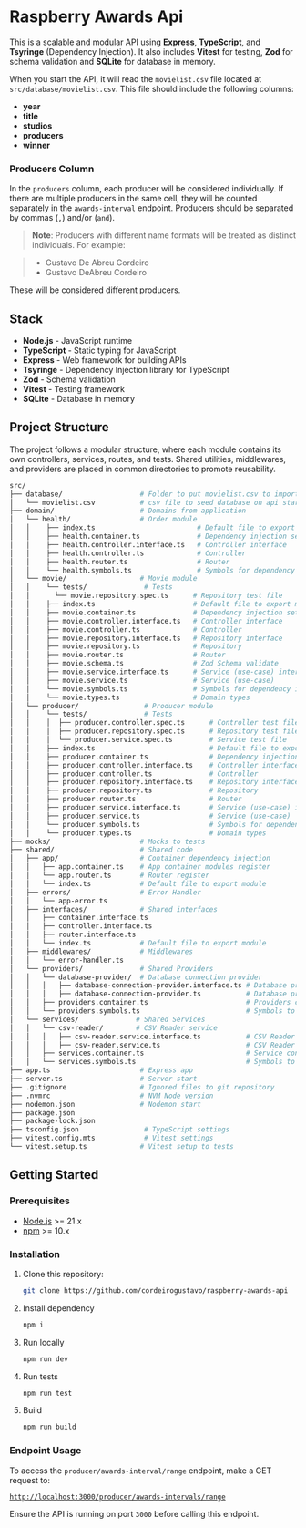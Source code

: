 # Raspberry Awards Api

This is a scalable and modular API using **Express**, **TypeScript**, and **Tsyringe** (Dependency Injection). It also includes **Vitest** for testing, **Zod** for schema validation and **SQLite** for database in memory.

When you start the API, it will read the `movielist.csv` file located at `src/database/movielist.csv`. This file should include the following columns:

- **year**
- **title**
- **studios**
- **producers**
- **winner**

### Producers Column

In the `producers` column, each producer will be considered individually. If there are multiple producers in the same cell, they will be counted separately in the `awards-interval` endpoint. Producers should be separated by commas (`,`) and/or (`and`).

> **Note**: Producers with different name formats will be treated as distinct individuals. For example:

> - Gustavo De Abreu Cordeiro
> - Gustavo DeAbreu Cordeiro

These will be considered different producers.

## Stack

- **Node.js** - JavaScript runtime
- **TypeScript** - Static typing for JavaScript
- **Express** - Web framework for building APIs
- **Tsyringe** - Dependency Injection library for TypeScript
- **Zod** - Schema validation
- **Vitest** - Testing framework
- **SQLite** - Database in memory

## Project Structure

The project follows a modular structure, where each module contains its own controllers, services, routes, and tests. Shared utilities, middlewares, and providers are placed in common directories to promote reusability.

```bash
src/
├── database/                   # Folder to put movielist.csv to import data
│   └── movielist.csv           # csv file to seed database on api start
├── domain/                     # Domains from application
│   └── health/                 # Order module
│   │    ├── index.ts                         # Default file to export module
│   │    ├── health.container.ts              # Dependency injection settings from module
│   │    ├── health.controller.interface.ts   # Controller interface
│   │    ├── health.controller.ts             # Controller
│   │    ├── health.router.ts                 # Router
│   │    └── health.symbols.ts                # Symbols for dependency injection
│   └── movie/                  # Movie module
│   │    └── tests/              # Tests
│   │      └── movie.repository.spec.ts      # Repository test file
│   │    ├── index.ts                        # Default file to export module
│   │    ├── movie.container.ts              # Dependency injection settings from module
│   │    ├── movie.controller.interface.ts   # Controller interface
│   │    ├── movie.controller.ts             # Controller
│   │    ├── movie.repository.interface.ts   # Repository interface
│   │    ├── movie.repository.ts             # Repository
│   │    ├── movie.router.ts                 # Router
│   │    ├── movie.schema.ts                 # Zod Schema validate
│   │    ├── movie.service.interface.ts      # Service (use-case) interface
│   │    ├── movie.service.ts                # Service (use-case)
│   │    └── movie.symbols.ts                # Symbols for dependency injection
│   │    └── movie.types.ts                  # Domain types
│   └── producer/                # Producer module
│   │    └── tests/              # Tests
│   │    │  ├── producer.controller.spec.ts      # Controller test file
│   │    │  ├── producer.repository.spec.ts      # Repository test file
│   │    │  └── producer.service.spec.ts         # Service test file
│   │    ├── index.ts                            # Default file to export module
│   │    ├── producer.container.ts               # Dependency injection settings from module
│   │    ├── producer.controller.interface.ts    # Controller interface
│   │    ├── producer.controller.ts              # Controller
│   │    ├── producer.repository.interface.ts    # Repository interface
│   │    ├── producer.repository.ts              # Repository
│   │    ├── producer.router.ts                  # Router
│   │    ├── producer.service.interface.ts       # Service (use-case) interface
│   │    ├── producer.service.ts                 # Service (use-case)
│   │    └── producer.symbols.ts                 # Symbols for dependency injection
│   │    └── producer.types.ts                   # Domain types
├── mocks/                      # Mocks to tests
├── shared/                     # Shared code
│   ├── app/                    # Container dependency injection
│   │   ├── app.container.ts    # App container modules register
│   │   └── app.router.ts       # Router register
│   │   └── index.ts            # Default file to export module
│   ├── errors/                 # Error Handler
│   │   └── app-error.ts
│   ├── interfaces/             # Shared interfaces
│   │   ├── container.interface.ts
│   │   ├── controller.interface.ts
│   │   ├── router.interface.ts
│   │   └── index.ts            # Default file to export module
│   ├── middlewares/            # Middlewares
│   │   └── error-handler.ts
│   └── providers/              # Shared Providers
│   │   └── database-provider/  # Database connection provider
│   │   │   ├── database-connection-provider.interface.ts # Database provider interface
│   │   │   ├── database-connection-provider.ts           # Database provier
│   │   ├── providers.container.ts                        # Providers container register
│   │   └── providers.symbols.ts                          # Symbols to register dependency injection
│   └── services/              # Shared Services
│   │   └── csv-reader/        # CSV Reader service
│   │   │   ├── csv-reader.service.interface.ts           # CSV Reader interface
│   │   │   ├── csv-reader.service.ts                     # CSV Reader service
│   │   ├── services.container.ts                         # Service container register
│   │   └── services.symbols.ts                           # Symbols to register dependency injection
├── app.ts                      # Express app
├── server.ts                   # Server start
├── .gitignore                  # Ignored files to git repository
├── .nvmrc                      # NVM Node version
├── nodemon.json                # Nodemon start
├── package.json
├── package-lock.json
├── tsconfig.json                # TypeScript settings
├── vitest.config.mts            # Vitest settings
└── vitest.setup.ts             # Vitest setup to tests
```

## Getting Started

### Prerequisites

- [Node.js](https://nodejs.org/en/) >= 21.x
- [npm](https://www.npmjs.com/) >= 10.x

### Installation

1. Clone this repository:

   ```bash
   git clone https://github.com/cordeirogustavo/raspberry-awards-api
   ```

2. Install dependency

   ```bash
   npm i
   ```

3. Run locally

   ```bash
   npm run dev
   ```

4. Run tests

   ```bash
   npm run test
   ```

5. Build
   ```bash
   npm run build
   ```

### Endpoint Usage

To access the `producer/awards-interval/range` endpoint, make a GET request to:

[`http://localhost:3000/producer/awards-intervals/range`](http://localhost:3000/producer/awards-intervals/range)

Ensure the API is running on port `3000` before calling this endpoint.
